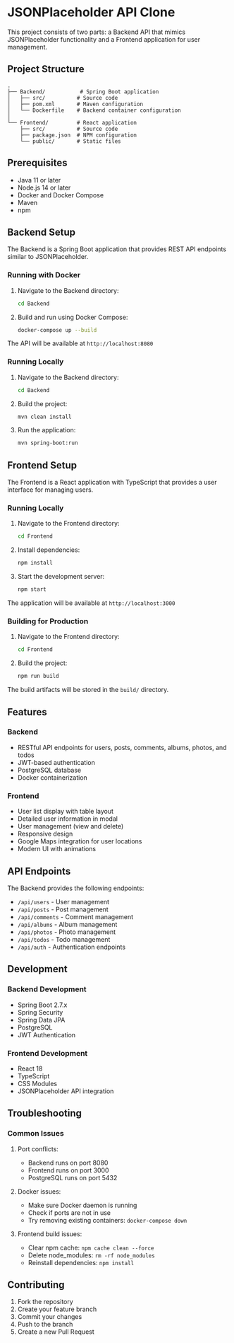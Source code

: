 # JSONPlaceholder API Clone

This project consists of two parts: a Backend API that mimics JSONPlaceholder functionality and a Frontend application for user management.

## Project Structure

```
.
├── Backend/           # Spring Boot application
│   ├── src/          # Source code
│   ├── pom.xml       # Maven configuration
│   └── Dockerfile    # Backend container configuration
│
└── Frontend/         # React application
    ├── src/          # Source code
    ├── package.json  # NPM configuration
    └── public/       # Static files
```

## Prerequisites

- Java 11 or later
- Node.js 14 or later
- Docker and Docker Compose
- Maven
- npm

## Backend Setup

The Backend is a Spring Boot application that provides REST API endpoints similar to JSONPlaceholder.

### Running with Docker

1. Navigate to the Backend directory:
   ```bash
   cd Backend
   ```

2. Build and run using Docker Compose:
   ```bash
   docker-compose up --build
   ```

The API will be available at `http://localhost:8080`

### Running Locally

1. Navigate to the Backend directory:
   ```bash
   cd Backend
   ```

2. Build the project:
   ```bash
   mvn clean install
   ```

3. Run the application:
   ```bash
   mvn spring-boot:run
   ```

## Frontend Setup

The Frontend is a React application with TypeScript that provides a user interface for managing users.

### Running Locally

1. Navigate to the Frontend directory:
   ```bash
   cd Frontend
   ```

2. Install dependencies:
   ```bash
   npm install
   ```

3. Start the development server:
   ```bash
   npm start
   ```

The application will be available at `http://localhost:3000`

### Building for Production

1. Navigate to the Frontend directory:
   ```bash
   cd Frontend
   ```

2. Build the project:
   ```bash
   npm run build
   ```

The build artifacts will be stored in the `build/` directory.

## Features

### Backend
- RESTful API endpoints for users, posts, comments, albums, photos, and todos
- JWT-based authentication
- PostgreSQL database
- Docker containerization

### Frontend
- User list display with table layout
- Detailed user information in modal
- User management (view and delete)
- Responsive design
- Google Maps integration for user locations
- Modern UI with animations

## API Endpoints

The Backend provides the following endpoints:

- `/api/users` - User management
- `/api/posts` - Post management
- `/api/comments` - Comment management
- `/api/albums` - Album management
- `/api/photos` - Photo management
- `/api/todos` - Todo management
- `/api/auth` - Authentication endpoints

## Development

### Backend Development
- Spring Boot 2.7.x
- Spring Security
- Spring Data JPA
- PostgreSQL
- JWT Authentication

### Frontend Development
- React 18
- TypeScript
- CSS Modules
- JSONPlaceholder API integration

## Troubleshooting

### Common Issues

1. Port conflicts:
   - Backend runs on port 8080
   - Frontend runs on port 3000
   - PostgreSQL runs on port 5432

2. Docker issues:
   - Make sure Docker daemon is running
   - Check if ports are not in use
   - Try removing existing containers: `docker-compose down`

3. Frontend build issues:
   - Clear npm cache: `npm cache clean --force`
   - Delete node_modules: `rm -rf node_modules`
   - Reinstall dependencies: `npm install`

## Contributing

1. Fork the repository
2. Create your feature branch
3. Commit your changes
4. Push to the branch
5. Create a new Pull Request 
